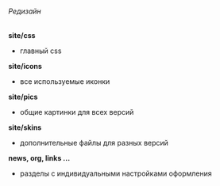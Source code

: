###### Редизайн

**site/css**
- главный css

**site/icons**
- все используемые иконки

**site/pics**
- общие картинки для всех версий

**site/skins**

- дополнительные файлы для разных версий

**news, org, links ...**

- разделы с индивидуальными настройками оформления